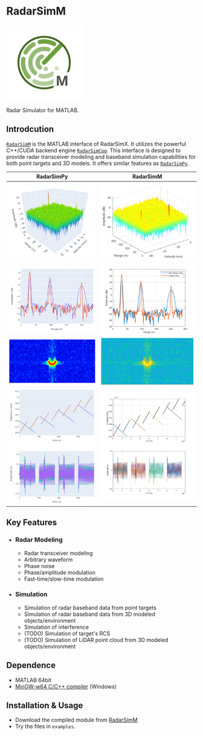 # RadarSimM

<img src="./assets/radarsimm.svg" alt="logo" width="200"/>

Radar Simulator for MATLAB.

## Introdcution

[`RadarSimM`](https://radarsimx.com/product/radarsimm/) is the MATLAB interface of RadarSimX. It utilizes the powerful C++/CUDA backend engine [`RadarSimCpp`](https://radarsimx.com/radarsimx/radarsimcpp/). This interface is designed to provide radar transceiver modeling and baseband simulation capabilities for both point targets and 3D models. It offers similar features as [`RadarSimPy`](https://radarsimx.com/product/radarsimpy/).

| RadarSimPy | RadarSimM |
| ---------- | --------- |
| <img src="./assets/fmcw_py.png" alt="radarsimpy"/> | <img src="./assets/fmcw_m.png" alt="radarsimpy"/> |
| <img src="./assets/arbitrary_py.png" alt="radarsimpy"/> | <img src="./assets/arbitrary_m.png" alt="radarsimpy"/> |
| <img src="./assets/imaging_py.png" alt="radarsimpy"/> | <img src="./assets/imaging_m.png" alt="radarsimpy"/> |
| <img src="./assets/interference_py.png" alt="radarsimpy"/> | <img src="./assets/interference_m.png" alt="radarsimpy"/> |

## Key Features

- ### Radar Modeling

  - Radar transceiver modeling
  - Arbitrary waveform
  - Phase noise
  - Phase/amplitude modulation
  - Fast-time/slow-time modulation

- ### Simulation

  - Simulation of radar baseband data from point targets
  - Simulation of radar baseband data from 3D modeled objects/environment
  - Simulation of interference
  - (TODO) Simulation of target's RCS
  - (TODO) Simulation of LiDAR point cloud from 3D modeled objects/environment

## Dependence

- MATLAB 64bit
- [MinGW-w64 C/C++ compiler](https://www.mathworks.com/support/requirements/supported-compilers.html) (Windows)

## Installation & Usage

- Download the compiled module from [RadarSimM](https://radarsimx.com/product/radarsimm/)
- Try the files in `examples`.


